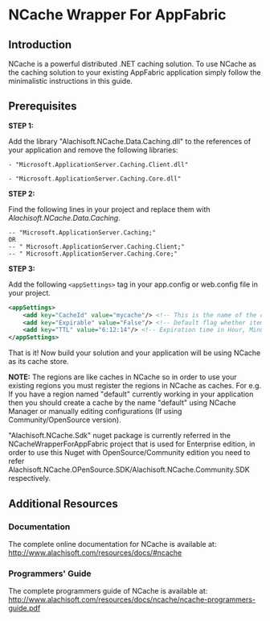 # NCache Wrapper For AppFabric

## Introduction
NCache is a powerful distributed .NET caching solution. To use NCache as the caching solution to your existing AppFabric application simply
follow the minimalistic instructions in this guide.

## Prerequisites

**STEP 1:**

Add the library "Alachisoft.NCache.Data.Caching.dll" to the references of your application and remove the following libraries:

``` batchfile
- "Microsoft.ApplicationServer.Caching.Client.dll"

- "Microsoft.ApplicationServer.Caching.Core.dll"
```


**STEP 2:**

Find the following lines in your project and replace them with *Alachisoft.NCache.Data.Caching*.

	-- "Microsoft.ApplicationServer.Caching;"
	OR
	-- " Microsoft.ApplicationServer.Caching.Client;"
	-- " Microsoft.ApplicationServer.Caching.Core;"

**STEP 3:**

Add the following `<appSettings>` tag in your app.config or web.config file in your project.

```xml
<appSettings>
	<add key="CacheId" value="mycache"/> <!-- This is the name of the cache-->
	<add key="Expirable" value="False"/> <!-- Default flag whether items added in cache should be expirable or permenant -->
	<add key="TTL" value="6:12:14"/> <!-- Expiration time in Hour, Minutes, Seconds format for TimeSpan -->
</appSettings>
```

That is it! Now build your solution and your application will be using NCache as its cache store.

**NOTE:** The regions are like caches in NCache so in order to use your existing regions you must register the regions in NCache as caches.
For e.g. If you have a region named "default" currently working in your application then you should create a cache by the name "default"
using NCache Manager or manually editing configurations (If using Community/OpenSource version).

"Alachisoft.NCache.Sdk" nuget package is currently referred in the NCacheWrapperForAppFabric project that is used for Enterprise edition, in order to use this Nuget with OpenSource/Community edition you need to refer Alachisoft.NCache.OPenSource.SDK/Alachisoft.NCache.Community.SDK  respectively.

## Additional Resources

### Documentation
The complete online documentation for NCache is available at:
http://www.alachisoft.com/resources/docs/#ncache

### Programmers' Guide
The complete programmers guide of NCache is available at:
http://www.alachisoft.com/resources/docs/ncache/ncache-programmers-guide.pdf

